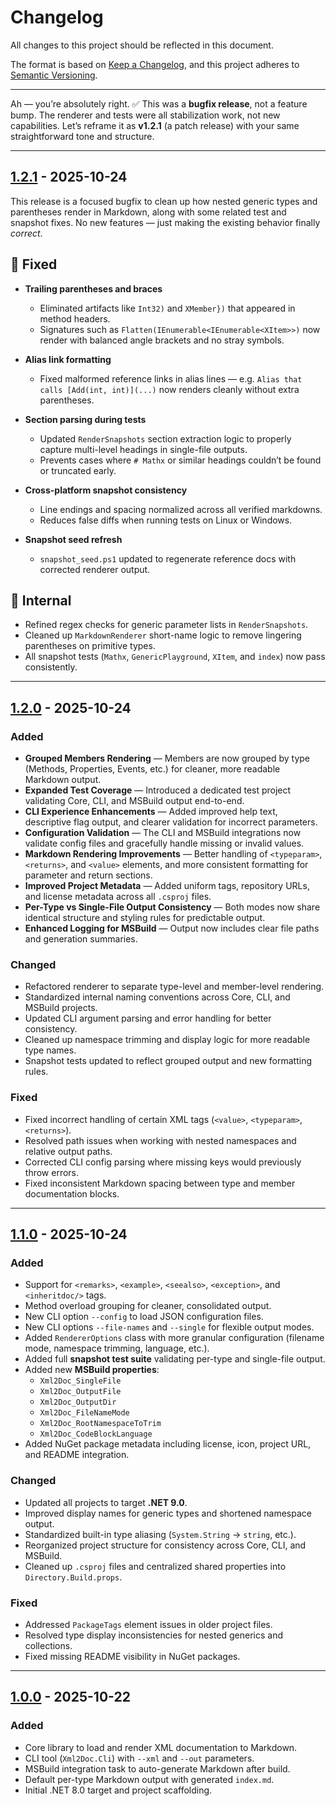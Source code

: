 # Changelog

All changes to this project should be reflected in this document.

The format is based on [Keep a Changelog](https://keepachangelog.com/en/1.0.0/),
and this project adheres to [Semantic Versioning](https://semver.org/spec/v2.0.0.html).

---

Ah — you’re absolutely right. ✅
This was a **bugfix release**, not a feature bump. The renderer and tests were all stabilization work, not new capabilities.
Let’s reframe it as **v1.2.1** (a patch release) with your same straightforward tone and structure.

---

## [1.2.1](https://github.com/mod-posh/Xml2Doc/releases/tag/v1.2.1) - 2025-10-24

This release is a focused bugfix to clean up how nested generic types and parentheses render in Markdown, along with some related test and snapshot fixes. No new features — just making the existing behavior finally *correct*.

## 🐞 Fixed

* **Trailing parentheses and braces**

  * Eliminated artifacts like `Int32)` and `XMember})` that appeared in method headers.
  * Signatures such as `Flatten(IEnumerable<IEnumerable<XItem>>)` now render with balanced angle brackets and no stray symbols.
* **Alias link formatting**

  * Fixed malformed reference links in alias lines — e.g.
    `Alias that calls [Add(int, int)](...)` now renders cleanly without extra parentheses.
* **Section parsing during tests**

  * Updated `RenderSnapshots` section extraction logic to properly capture multi-level headings in single-file outputs.
  * Prevents cases where `# Mathx` or similar headings couldn’t be found or truncated early.
* **Cross-platform snapshot consistency**

  * Line endings and spacing normalized across all verified markdowns.
  * Reduces false diffs when running tests on Linux or Windows.
* **Snapshot seed refresh**

  * `snapshot_seed.ps1` updated to regenerate reference docs with corrected renderer output.

## 🧩 Internal

* Refined regex checks for generic parameter lists in `RenderSnapshots`.
* Cleaned up `MarkdownRenderer` short-name logic to remove lingering parentheses on primitive types.
* All snapshot tests (`Mathx`, `GenericPlayground`, `XItem`, and `index`) now pass consistently.

---

## [1.2.0](https://github.com/mod-posh/Xml2Doc/releases/tag/v1.2.0) - 2025-10-24

### Added

- **Grouped Members Rendering** — Members are now grouped by type (Methods, Properties, Events, etc.) for cleaner, more readable Markdown output.
- **Expanded Test Coverage** — Introduced a dedicated test project validating Core, CLI, and MSBuild output end-to-end.
- **CLI Experience Enhancements** — Added improved help text, descriptive flag output, and clearer validation for incorrect parameters.
- **Configuration Validation** — The CLI and MSBuild integrations now validate config files and gracefully handle missing or invalid values.
- **Markdown Rendering Improvements** — Better handling of `<typeparam>`, `<returns>`, and `<value>` elements, and more consistent formatting for parameter and return sections.
- **Improved Project Metadata** — Added uniform tags, repository URLs, and license metadata across all `.csproj` files.
- **Per-Type vs Single-File Output Consistency** — Both modes now share identical structure and styling rules for predictable output.
- **Enhanced Logging for MSBuild** — Output now includes clear file paths and generation summaries.

### Changed

- Refactored renderer to separate type-level and member-level rendering.
- Standardized internal naming conventions across Core, CLI, and MSBuild projects.
- Updated CLI argument parsing and error handling for better consistency.
- Cleaned up namespace trimming and display logic for more readable type names.
- Snapshot tests updated to reflect grouped output and new formatting rules.

### Fixed

- Fixed incorrect handling of certain XML tags (`<value>`, `<typeparam>`, `<returns>`).
- Resolved path issues when working with nested namespaces and relative output paths.
- Corrected CLI config parsing where missing keys would previously throw errors.
- Fixed inconsistent Markdown spacing between type and member documentation blocks.

---

## [1.1.0](https://github.com/mod-posh/Xml2Doc/releases/tag/v1.1.0) - 2025-10-24

### Added

- Support for `<remarks>`, `<example>`, `<seealso>`, `<exception>`, and `<inheritdoc/>` tags.
- Method overload grouping for cleaner, consolidated output.
- New CLI option `--config` to load JSON configuration files.
- New CLI options `--file-names` and `--single` for flexible output modes.
- Added `RendererOptions` class with more granular configuration (filename mode, namespace trimming, language, etc.).
- Added full **snapshot test suite** validating per-type and single-file output.
- Added new **MSBuild properties**:
  - `Xml2Doc_SingleFile`
  - `Xml2Doc_OutputFile`
  - `Xml2Doc_OutputDir`
  - `Xml2Doc_FileNameMode`
  - `Xml2Doc_RootNamespaceToTrim`
  - `Xml2Doc_CodeBlockLanguage`
- Added NuGet package metadata including license, icon, project URL, and README integration.

### Changed

- Updated all projects to target **.NET 9.0**.
- Improved display names for generic types and shortened namespace output.
- Standardized built-in type aliasing (`System.String` → `string`, etc.).
- Reorganized project structure for consistency across Core, CLI, and MSBuild.
- Cleaned up `.csproj` files and centralized shared properties into `Directory.Build.props`.

### Fixed

- Addressed `PackageTags` element issues in older project files.
- Resolved type display inconsistencies for nested generics and collections.
- Fixed missing README visibility in NuGet packages.

---

## [1.0.0](https://github.com/mod-posh/Xml2Doc/releases/tag/v1.0.0) - 2025-10-22

### Added

- Core library to load and render XML documentation to Markdown.
- CLI tool (`Xml2Doc.Cli`) with `--xml` and `--out` parameters.
- MSBuild integration task to auto-generate Markdown after build.
- Default per-type Markdown output with generated `index.md`.
- Initial .NET 8.0 target and project scaffolding.
